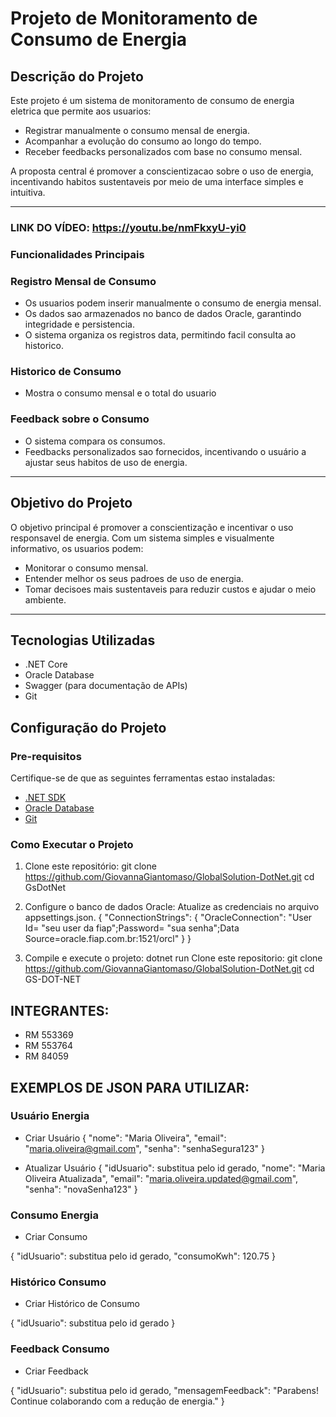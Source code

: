 # Projeto de Monitoramento de Consumo de Energia

## Descrição do Projeto

Este projeto é um sistema de monitoramento de consumo de energia eletrica que permite aos usuarios:
- Registrar manualmente o consumo mensal de energia.
- Acompanhar a evolução do consumo ao longo do tempo.
- Receber feedbacks personalizados com base no consumo mensal.

A proposta central é promover a conscientizacao sobre o uso de energia, incentivando habitos sustentaveis por meio de uma interface simples e intuitiva.

---
### LINK DO VÍDEO: https://youtu.be/nmFkxyU-yi0

### Funcionalidades Principais

### Registro Mensal de Consumo
- Os usuarios podem inserir manualmente o consumo de energia mensal.
- Os dados sao armazenados no banco de dados Oracle, garantindo integridade e persistencia.
- O sistema organiza os registros data, permitindo facil consulta ao historico.

### Historico de Consumo
- Mostra o consumo mensal e o total do usuario 

### Feedback sobre o Consumo
- O sistema compara os consumos.
- Feedbacks personalizados sao fornecidos, incentivando o usuário a ajustar seus habitos de uso de energia.

---

##  Objetivo do Projeto

O objetivo principal é promover a conscientização e incentivar o uso responsavel de energia. Com um sistema simples e visualmente informativo, os usuarios podem:
- Monitorar o consumo mensal.
- Entender melhor os seus padroes de uso de energia.
- Tomar decisoes mais sustentaveis para reduzir custos e ajudar o meio ambiente.

---
 ## Tecnologias Utilizadas

- .NET Core
- Oracle Database
- Swagger (para documentação de APIs)
- Git

## Configuração do Projeto

### Pre-requisitos

Certifique-se de que as seguintes ferramentas estao instaladas:
- [.NET SDK](https://dotnet.microsoft.com/download)
- [Oracle Database](https://www.oracle.com/database/)
- [Git](https://git-scm.com/)

### Como Executar o Projeto

1. Clone este repositório:
git clone https://github.com/GiovannaGiantomaso/GlobalSolution-DotNet.git
cd GsDotNet

2. Configure o banco de dados Oracle:
Atualize as credenciais no arquivo appsettings.json.
{
    "ConnectionStrings": {
       "OracleConnection": "User Id= "seu user da fiap";Password= "sua senha";Data Source=oracle.fiap.com.br:1521/orcl"
    }
}

3. Compile e execute o projeto:
dotnet run
   Clone este repositorio:
   git clone https://github.com/GiovannaGiantomaso/GlobalSolution-DotNet.git
   cd GS-DOT-NET
   
## INTEGRANTES:
- RM 553369
- RM 553764
- RM 84059
  
## EXEMPLOS DE JSON PARA UTILIZAR:

### Usuário Energia
- Criar Usuário
{
  "nome": "Maria Oliveira",
  "email": "maria.oliveira@gmail.com",
  "senha": "senhaSegura123"
}

- Atualizar Usuário
{
  "idUsuario": substitua pelo id gerado,
  "nome": "Maria Oliveira Atualizada",
  "email": "maria.oliveira.updated@gmail.com",
  "senha": "novaSenha123"
}

### Consumo Energia
- Criar Consumo

{
  "idUsuario": substitua pelo id gerado,
  "consumoKwh": 120.75
}

### Histórico Consumo
- Criar Histórico de Consumo

{
  "idUsuario": substitua pelo id gerado
}

### Feedback Consumo
- Criar Feedback

{
  "idUsuario": substitua pelo id gerado,
  "mensagemFeedback": "Parabens! Continue colaborando com a redução de energia."
}
